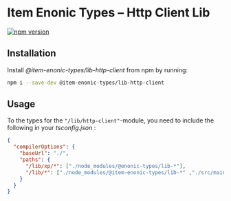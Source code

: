 # Item Enonic Types – Http Client Lib

[![npm version](https://badge.fury.io/js/@item-enonic-types%2Flib-http-client.svg)](https://badge.fury.io/js/@item-enonic-types%2Flib-http-client)

## Installation

Install *@item-enonic-types/lib-http-client* from npm by running:

```bash
npm i --save-dev @item-enonic-types/lib-http-client
```

## Usage

To the types for the `"/lib/http-client"`-module, you need to include the following in your *tsconfig.json* :

```json
{
  "compilerOptions": {
    "baseUrl": "./",
    "paths": {
      "/lib/xp/*": ["./node_modules/@enonic-types/lib-*"],
      "/lib/*": ["./node_modules/@item-enonic-types/lib-*" ,"./src/main/resources/lib/*"]
    }
  }
}
```